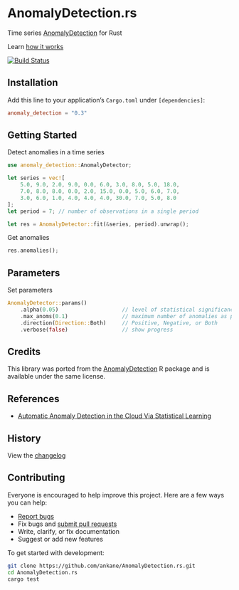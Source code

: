 # AnomalyDetection.rs

Time series [AnomalyDetection](https://github.com/twitter/AnomalyDetection) for Rust

Learn [how it works](https://blog.twitter.com/engineering/en_us/a/2015/introducing-practical-and-robust-anomaly-detection-in-a-time-series)

[![Build Status](https://github.com/ankane/AnomalyDetection.rs/workflows/build/badge.svg?branch=master)](https://github.com/ankane/AnomalyDetection.rs/actions)

## Installation

Add this line to your application’s `Cargo.toml` under `[dependencies]`:

```toml
anomaly_detection = "0.3"
```

## Getting Started

Detect anomalies in a time series

```rust
use anomaly_detection::AnomalyDetector;

let series = vec![
    5.0, 9.0, 2.0, 9.0, 0.0, 6.0, 3.0, 8.0, 5.0, 18.0,
    7.0, 8.0, 8.0, 0.0, 2.0, 15.0, 0.0, 5.0, 6.0, 7.0,
    3.0, 6.0, 1.0, 4.0, 4.0, 4.0, 30.0, 7.0, 5.0, 8.0
];
let period = 7; // number of observations in a single period

let res = AnomalyDetector::fit(&series, period).unwrap();
```

Get anomalies

```rust
res.anomalies();
```

## Parameters

Set parameters

```rust
AnomalyDetector::params()
    .alpha(0.05)                    // level of statistical significance
    .max_anoms(0.1)                 // maximum number of anomalies as percent of data
    .direction(Direction::Both)     // Positive, Negative, or Both
    .verbose(false)                 // show progress
```

## Credits

This library was ported from the [AnomalyDetection](https://github.com/twitter/AnomalyDetection) R package and is available under the same license.

## References

- [Automatic Anomaly Detection in the Cloud Via Statistical Learning](https://arxiv.org/abs/1704.07706)

## History

View the [changelog](https://github.com/ankane/AnomalyDetection.rs/blob/master/CHANGELOG.md)

## Contributing

Everyone is encouraged to help improve this project. Here are a few ways you can help:

- [Report bugs](https://github.com/ankane/AnomalyDetection.rs/issues)
- Fix bugs and [submit pull requests](https://github.com/ankane/AnomalyDetection.rs/pulls)
- Write, clarify, or fix documentation
- Suggest or add new features

To get started with development:

```sh
git clone https://github.com/ankane/AnomalyDetection.rs.git
cd AnomalyDetection.rs
cargo test
```
